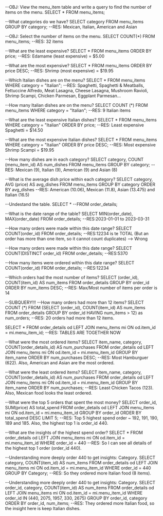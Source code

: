 --OBJ: View the menu_item table and write a query to find the number of items on the menu.
SELECT *
FROM menu_items;

--What categories do we have?
SELECT category
FROM menu_items
GROUP BY category;
--RES: Mexican, Italian, American and Asian

--OBJ: Select the number of items on the menu.
SELECT COUNT(*) FROM menu_items;
--RES: 32 items

--What are the least expensive?
SELECT *
FROM menu_items
ORDER BY price;
--RES: Edamame (least expensive) = $5.00

--What are the most expensive?
SELECT *
FROM menu_items
ORDER BY price DESC;
--RES: Shrimp (most expensive) = $19.95

--Which Italian dishes are on the menu?
SELECT *
FROM menu_items
WHERE category = "Italian";
--RES: Spaghetti, Spaghetti & Meatballs, Fettuccine Alfredo, Meat Lasagna, Cheese Lasagna, Mushroom Ravioli, Shrimp Scampi, Chicken Parmesan, Eggplant Parmesan...

--How many Italian dishes are on the menu?
SELECT COUNT (*)
FROM menu_items
WHERE category = "Italian";
--RES: 9 Italian items

--What are the least expensive Italian dishes?
SELECT *
FROM menu_items
WHERE category = "Italian"
ORDER BY price;
--RES: Least expensive Spaghetti = $14.50

--What are the most expensive Italian dishes?
SELECT *
FROM menu_items
WHERE category = "Italian"
ORDER BY price DESC;
--RES: Most expensive Shrimp Scampi = $19.95

--How many dishes are in each category?
SELECT category, COUNT (menu_item_id) AS num_dishes
FROM menu_items
GROUP BY category;
--RES: Mexican (9), Italian (9), American (9) and Asian (8)

--What is the average dish price within each category?
SELECT category, AVG (price) AS avg_dishes
FROM menu_items
GROUP BY category
ORDER BY avg_dishes
--RES: American (10.06), Mexican (11.8), Asian (13.475) and Italian (16.5)



--Undestand the table.
SELECT *
--FROM order_details;

--What is the date range of the table?
SELECT MIN(order_date), MAX(order_date)
FROM order_details;
--RES:2023-01-01 to 2023-03-31

--How many orders were made within this date range?
SELECT COUNT(order_id)
FROM order_details;
--RES:12234 is te TOTAL (But an order has more than one item, so it cannot count duplicates) --> Wrong

--How many orders were made within this date range?
SELECT COUNT(DISTINCT order_id)
FROM order_details;
--RES:5370

--How many items were ordered within this date range?
SELECT COUNT(order_id)
FROM order_details;
--RES:12234 

--Which orders had the most number of items?
SELECT (order_id), COUNT(item_id) AS num_items
FROM order_details
GROUP BY order_id
ORDER BY num_items DESC;
--RES: Max/Most number of items per order is 14

--SUBQUERY!!!
--How many orders had more than 12 items?
SELECT COUNT (*)
FROM (SELECT (order_id), COUNT(item_id) AS num_items
FROM order_details
GROUP BY order_id
HAVING num_items > 12) as num_orders;
--RES: 20 orders had more than 12 items.


SELECT *
FROM order_details od LEFT JOIN menu_items mi
    ON od.item_id = mi.menu_item_id;
--RES: TABLES ARE TOGETHER NOW

--What were the most ordered items?
SELECT item_name, category, COUNT(order_details_id) AS num_purchases
FROM order_details od LEFT JOIN menu_items mi
    ON od.item_id = mi.menu_item_id
GROUP BY item_name
ORDER BY num_purchases DESC;
--RES: Most Hamburguer (622). Also, American and Asian are the most ordered.

--What were the least ordered items?
SELECT item_name, category, COUNT(order_details_id) AS num_purchases
FROM order_details od LEFT JOIN menu_items mi
    ON od.item_id = mi.menu_item_id
GROUP BY item_name
ORDER BY num_purchases;
--RES: Least Chicken Tacos (123). Also, Mexican food looks the least ordered.

--What were the top 5 orders that spent the most money?
SELECT order_id, SUM(price) AS total_spend
FROM order_details od LEFT JOIN menu_items mi
    ON od.item_id = mi.menu_item_id
GROUP BY order_id
ORDER BY total_spend DESC
LIMIT 5;
--RES: Top 5 highest spend order ~ 192, 191, 190, 189 and 185. Also, the highest top 1 is order_id 440.

--What are the insights of the highest spend order?
SELECT *
FROM order_details od LEFT JOIN menu_items mi
    ON od.item_id = mi.menu_item_id
WHERE order_id = 440
--RES: So I can see all details of the highest top 1 order (order_id 440).

--Understanding more deeply order 440 to get insights: Category.
SELECT category, COUNT(item_id) AS num_items
FROM order_details od LEFT JOIN menu_items mi
    ON od.item_id = mi.menu_item_id
WHERE order_id = 440
GROUP BY Category;
--RES: So they ordered more Italian food (8 items).

--Understanding more deeply order 440 to get insights: Category.
SELECT order_id, category, COUNT(item_id) AS num_items
FROM order_details od LEFT JOIN menu_items mi
    ON od.item_id = mi.menu_item_id
WHERE order_id IN (440, 2075, 1957, 330, 2675)
GROUP BY order_id, category
ORDER BY order_id, num_items;
--RES: They ordered more Italian food, so the insight here is keep Italian dishes.
